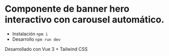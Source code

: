 # Componente de banner hero interactivo con carousel automático.
- Instalación
`npm i`
- Desarrollo
`npm run dev`

Desarrollado con Vue 3 + Tailwind CSS